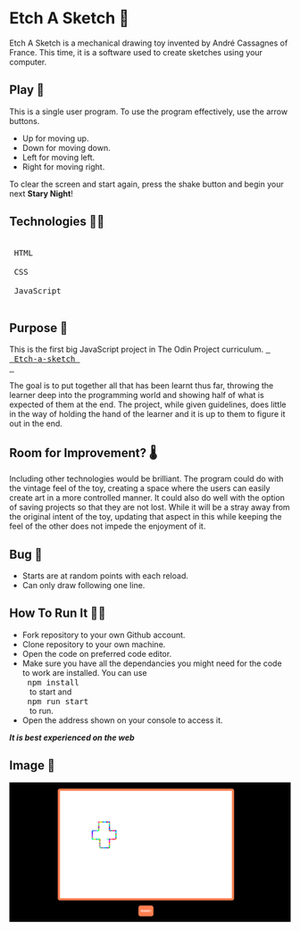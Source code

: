 # Etch A Sketch 🤔
Etch A Sketch is a mechanical drawing toy invented by André Cassagnes of France. This time, it is a software used to create sketches using your computer.

## Play 🌟
This is a single user program.
To use the program effectively, use the arrow buttons.
* Up for moving up.
* Down for moving down.
* Left for moving left.
* Right for moving right.

To clear the screen and start again, press the shake button and begin your next **Stary Night**!

## Technologies 🧑‍💻
<kbd> <br> HTML <br> </kbd>
<kbd> <br> CSS <br> </kbd>
<kbd> <br> JavaScript <br> </kbd>

## Purpose 🧐
This is the first big JavaScript project in The Odin Project curriculum. [<kbd> <br> Etch-a-sketch <br> </kbd>](https://www.theodinproject.com/lessons/foundations-etch-a-sketch )

The goal is to put together all that has been learnt thus far, throwing the learner deep into the programming world and showing half of what is expected of them at the end. The project, while given guidelines, does little in the way of holding the hand of the learner and it is up to them to figure it out in the end.

## Room for Improvement? 🌡️
Including other technologies would be brilliant. The program could do with the vintage feel of the toy, creating a space where the users can easily create art in a more controlled manner. 
It could also do well with the option of saving projects so that they are not lost. While it will be a stray away from the original intent of the toy, updating that aspect in this while keeping the feel of the other does not impede the enjoyment of it.

## Bug 🐝
* Starts are at random points with each reload.
* Can only draw following one line.

## How To Run It 🏃‍♂️
* Fork repository to your own Github account.
* Clone repository to your own machine.
* Open the code on preferred code editor.
* Make sure you have all the dependancies you might need for the code to work are installed. You can use <kbd> <br> npm install <br> </kbd> to start and <kbd> <br> npm run start <br> </kbd> to run.
* Open the address shown on your console to access it.

**_It is best experienced on the web_**

## Image 📸
<img src="/images/Screenshot 2024-04-04 155527.png" alt="Screenshot of etch-a-sketch" title="Etch a Sketch">
